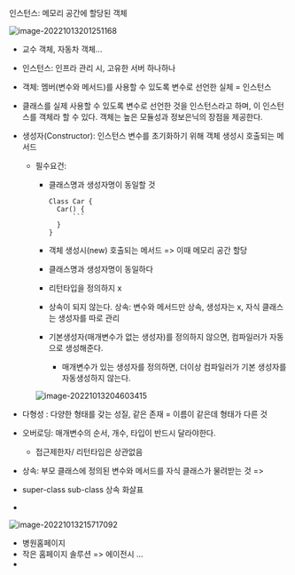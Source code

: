 인스턴스: 메모리 공간에 할당된 객체

![image-20221013201251168](C:\Users\pc\AppData\Roaming\Typora\typora-user-images\image-20221013201251168.png)

- 교수 객체, 자동차 객체...

- 인스턴스: 인프라 관리 시, 고유한 서버 하나하나

- 객체: 멤버(변수와 메서드)를 사용할 수 있도록 변수로 선언한 실체 = 인스턴스

- 클래스를 실제 사용할 수 있도록 변수로 선언한 것을 인스턴스라고 하며, 이 인스턴스를 객체라 할 수 있다. 객체는 높은 모듈성과 정보은닉의 장점을 제공한다.

- 생성자(Constructor): 인스턴스 변수를 초기화하기 위해 객체 생성시 호출되는 메서드

  - 필수요건:

    - 클래스명과 생성자명이 동일할 것

      ```
      Class Car {
      	Car() {
      		```
      	}
      }
      ```

    - 객체 생성시(new) 호출되는 메서드 => 이때 메모리 공간 할당

    - 클래스명과 생성자명이 동일하다

    - 리턴타입을 정의하지 x

    -  상속이 되지 않는다. 상속: 변수와 메서드만 상속, 생성자는 x, 자식 클래스는 생성자를 따로 관리

    - 기본생성자(매개변수가 없는 생성자)를 정의하지 않으면, 컴파일러가 자동으로 생성해준다.

      - 매개변수가 있는 생성자를 정의하면, 더이상 컴파일러가 기본 생성자를 자동생성하지 않는다.

    ![image-20221013204603415](C:\Users\pc\AppData\Roaming\Typora\typora-user-images\image-20221013204603415.png)

- 다형성 : 다양한 형태를 갖는 성질, 같은 존재 = 이름이 같은데 형태가 다른 것
- 오버로딩: 매개변수의 순서, 개수, 타입이 반드시 달라야한다.
  - 접근제한자/ 리턴타입은 상관없음
- 상속: 부모 클래스에 정의된 변수와 메서드를 자식 클래스가 물려받는 것 => 

- super-class sub-class 상속 화살표 

- 

  ![image-20221013215717092](C:\Users\pc\AppData\Roaming\Typora\typora-user-images\image-20221013215717092.png)

- 병원홈페이지
- 작은 홈페이지 솔루션 => 에이전시 ...
- 